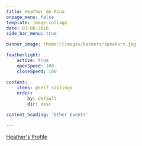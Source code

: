 ```yaml
---
title: Heather de Fina
onpage_menu: false
template: image-collage
date: 01-08-2016
side_bar_menu: true

banner_image: theme://images/banners/speakers.jpg

featherlight:
    active: true
    openSpeed: 100
    closeSpeed: 100

content:
    items: @self.siblings
    order:
        by: default
        dir: desc

content_heading: 'Other Events'

---
```


[Heather's Profile](/speakers/inspirational-women/women/heather-defina)
